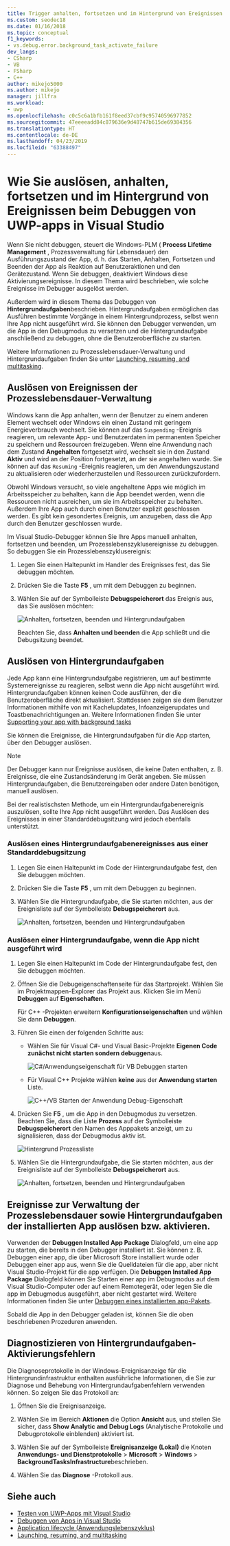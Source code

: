```yaml
---
title: Trigger anhalten, fortsetzen und im Hintergrund von Ereignissen beim Debuggen von UWP | Microsoft-Dokumentation
ms.custom: seodec18
ms.date: 01/16/2018
ms.topic: conceptual
f1_keywords:
- vs.debug.error.background_task_activate_failure
dev_langs:
- CSharp
- VB
- FSharp
- C++
author: mikejo5000
ms.author: mikejo
manager: jillfra
ms.workload:
- uwp
ms.openlocfilehash: c0c5c6a1bfb161f8eed37cbf9c95740596977852
ms.sourcegitcommit: 47eeeeadd84c879636e9d48747b615de69384356
ms.translationtype: HT
ms.contentlocale: de-DE
ms.lasthandoff: 04/23/2019
ms.locfileid: "63388497"
---
```

# <a name="how-to-trigger-suspend-resume-and-background-events-while-debugging-uwp-apps-in-visual-studio"></a>Wie Sie auslösen, anhalten, fortsetzen und im Hintergrund von Ereignissen beim Debuggen von UWP-apps in Visual Studio
Wenn Sie nicht debuggen, steuert die Windows-PLM ( **Process Lifetime Management** , Prozessverwaltung für Lebensdauer) den Ausführungszustand der App, d. h. das Starten, Anhalten, Fortsetzen und Beenden der App als Reaktion auf Benutzeraktionen und den Gerätezustand. Wenn Sie debuggen, deaktiviert Windows diese Aktivierungsereignisse. In diesem Thema wird beschrieben, wie solche Ereignisse im Debugger ausgelöst werden.

 Außerdem wird in diesem Thema das Debuggen von **Hintergrundaufgaben**beschrieben. Hintergrundaufgaben ermöglichen das Ausführen bestimmte Vorgänge in einem Hintergrundprozess, selbst wenn Ihre App nicht ausgeführt wird. Sie können den Debugger verwenden, um die App in den Debugmodus zu versetzen und die Hintergrundaufgabe anschließend zu debuggen, ohne die Benutzeroberfläche zu starten.

 Weitere Informationen zu Prozesslebensdauer-Verwaltung und Hintergrundaufgaben finden Sie unter [Launching, resuming, and multitasking](/windows/uwp/launch-resume/index).

## <a name="BKMK_Trigger_Process_Lifecycle_Management_events"></a> Auslösen von Ereignissen der Prozesslebensdauer-Verwaltung
 Windows kann die App anhalten, wenn der Benutzer zu einem anderen Element wechselt oder Windows ein einen Zustand mit geringem Energieverbrauch wechselt. Sie können auf das `Suspending` -Ereignis reagieren, um relevante App- und Benutzerdaten im permanenten Speicher zu speichern und Ressourcen freizugeben. Wenn eine Anwendung nach dem Zustand **Angehalten** fortgesetzt wird, wechselt sie in den Zustand **Aktiv** und wird an der Position fortgesetzt, an der sie angehalten wurde. Sie können auf das `Resuming` -Ereignis reagieren, um den Anwendungszustand zu aktualisieren oder wiederherzustellen und Ressourcen zurückzufordern.

 Obwohl Windows versucht, so viele angehaltene Apps wie möglich im Arbeitsspeicher zu behalten, kann die App beendet werden, wenn die Ressourcen nicht ausreichen, um sie im Arbeitsspeicher zu behalten. Außerdem Ihre App auch durch einen Benutzer explizit geschlossen werden. Es gibt kein gesondertes Ereignis, um anzugeben, dass die App durch den Benutzer geschlossen wurde.

 Im Visual Studio-Debugger können Sie Ihre Apps manuell anhalten, fortsetzen und beenden, um Prozesslebenszyklusereignisse zu debuggen. So debuggen Sie ein Prozesslebenszyklusereignis:

1. Legen Sie einen Haltepunkt im Handler des Ereignisses fest, das Sie debuggen möchten.

2. Drücken Sie die Taste **F5** , um mit dem Debuggen zu beginnen.

3. Wählen Sie auf der Symbolleiste **Debugspeicherort** das Ereignis aus, das Sie auslösen möchten:

     ![Anhalten, fortsetzen, beenden und Hintergrundaufgaben](../debugger/media/dbg_suspendresumebackground.png "DBG_SuspendResumeBackground")

     Beachten Sie, dass **Anhalten und beenden** die App schließt und die Debugsitzung beendet.

## <a name="BKMK_Trigger_background_tasks"></a> Auslösen von Hintergrundaufgaben
 Jede App kann eine Hintergrundaufgabe registrieren, um auf bestimmte Systemereignisse zu reagieren, selbst wenn die App nicht ausgeführt wird. Hintergrundaufgaben können keinen Code ausführen, der die Benutzeroberfläche direkt aktualisiert. Stattdessen zeigen sie dem Benutzer Informationen mithilfe von mit Kachelupdates, Infoanzeigerupdates und Toastbenachrichtigungen an. Weitere Informationen finden Sie unter [Supporting your app with background tasks](https://msdn.microsoft.com/library/4c7bb148-eb1f-4640-865e-41f627a46e8e)

 Sie können die Ereignisse, die Hintergrundaufgaben für die App starten, über den Debugger auslösen.

> [!NOTE]
> Der Debugger kann nur Ereignisse auslösen, die keine Daten enthalten, z. B. Ereignisse, die eine Zustandsänderung im Gerät angeben. Sie müssen Hintergrundaufgaben, die Benutzereingaben oder andere Daten benötigen, manuell auslösen.

 Bei der realistischsten Methode, um ein Hintergrundaufgabenereignis auszulösen, sollte Ihre App nicht ausgeführt werden. Das Auslösen des Ereignisses in einer Standarddebugsitzung wird jedoch ebenfalls unterstützt.

### <a name="BKMK_Trigger_a_background_task_event_from_a_standard_debug_session"></a> Auslösen eines Hintergrundaufgabenereignisses aus einer Standarddebugsitzung

1. Legen Sie einen Haltepunkt im Code der Hintergrundaufgabe fest, den Sie debuggen möchten.

2. Drücken Sie die Taste **F5** , um mit dem Debuggen zu beginnen.

3. Wählen Sie die Hintergrundaufgabe, die Sie starten möchten, aus der Ereignisliste auf der Symbolleiste **Debugspeicherort** aus.

     ![Anhalten, fortsetzen, beenden und Hintergrundaufgaben](../debugger/media/dbg_suspendresumebackground.png "DBG_SuspendResumeBackground")

### <a name="BKMK_Trigger_a_background_task_when_the_app_is_not_running"></a> Auslösen einer Hintergrundaufgabe, wenn die App nicht ausgeführt wird

1. Legen Sie einen Haltepunkt im Code der Hintergrundaufgabe fest, den Sie debuggen möchten.

2. Öffnen Sie die Debugeigenschaftenseite für das Startprojekt. Wählen Sie im Projektmappen-Explorer das Projekt aus. Klicken Sie im Menü **Debuggen** auf **Eigenschaften**.

     Für C++ -Projekten erweitern **Konfigurationseigenschaften** und wählen Sie dann **Debuggen**.

3. Führen Sie einen der folgenden Schritte aus:

    - Wählen Sie für Visual C#- und Visual Basic-Projekte **Eigenen Code zunächst nicht starten sondern debuggen**aus.

         ![C&#35;&#47;Anwendungseigenschaft für VB Debuggen starten](../debugger/media/dbg_csvb_dontlaunchapp.png "DBG_CsVb_DontLaunchApp")

    - Für Visual C++ Projekte wählen **keine** aus der **Anwendung starten** Liste.

         ![C&#43;&#43;&#47;VB Starten der Anwendung Debug-Eigenschaft](../debugger/media/dbg_cppjs_dontlaunchapp.png "DBG_CppJs_DontLaunchApp")

4. Drücken Sie **F5** , um die App in den Debugmodus zu versetzen. Beachten Sie, dass die Liste **Prozess** auf der Symbolleiste **Debugspeicherort** den Namen des Apppakets anzeigt, um zu signalisieren, dass der Debugmodus aktiv ist.

     ![Hintergrund Prozessliste](../debugger/media/dbg_backgroundtask_processlist.png "DBG_BackgroundTask_ProcessList")

5. Wählen Sie die Hintergrundaufgabe, die Sie starten möchten, aus der Ereignisliste auf der Symbolleiste **Debugspeicherort** aus.

     ![Anhalten, fortsetzen, beenden und Hintergrundaufgaben](../debugger/media/dbg_suspendresumebackground.png "DBG_SuspendResumeBackground")

## <a name="BKMK_Trigger_Process_Lifetime_Management_events_and_background_tasks_from_an_installed_app"></a> Ereignisse zur Verwaltung der Prozesslebensdauer sowie Hintergrundaufgaben der installierten App auslösen bzw. aktivieren.
 Verwenden der **Debuggen Installed App Package** Dialogfeld, um eine app zu starten, die bereits in den Debugger installiert ist. Sie können z. B. Debuggen einer app, die über Microsoft Store installiert wurde oder Debuggen einer app aus, wenn Sie die Quelldateien für die app, aber nicht Visual Studio-Projekt für die app verfügen. Die **Debuggen Installed App Package** Dialogfeld können Sie Starten einer app im Debugmodus auf dem Visual Studio-Computer oder auf einem Remotegerät, oder legen Sie die app im Debugmodus ausgeführt, aber nicht gestartet wird. Weitere Informationen finden Sie unter [Debuggen eines installierten app-Pakets](../debugger/debug-installed-app-package.md).

 Sobald die App in den Debugger geladen ist, können Sie die oben beschriebenen Prozeduren anwenden.

## <a name="BKMK_Diagnosing_background_task_activation_errors"></a> Diagnostizieren von Hintergrundaufgaben-Aktivierungsfehlern
 Die Diagnoseprotokolle in der Windows-Ereignisanzeige für die Hintergrundinfrastruktur enthalten ausführliche Informationen, die Sie zur Diagnose und Behebung von Hintergrundaufgabenfehlern verwenden können. So zeigen Sie das Protokoll an:

1. Öffnen Sie die Ereignisanzeige.

2. Wählen Sie im Bereich **Aktionen** die Option **Ansicht** aus, und stellen Sie sicher, dass **Show Analytic and Debug Logs** (Analytische Protokolle und Debugprotokolle einblenden) aktiviert ist.

3. Wählen Sie auf der Symbolleiste **Ereignisanzeige (Lokal)** die Knoten **Anwendungs- und Dienstprotokolle** > **Microsoft** > **Windows** > **BackgroundTasksInfrastructure**beschrieben.

4. Wählen Sie das **Diagnose** -Protokoll aus.

## <a name="see-also"></a>Siehe auch
- [Testen von UWP-Apps mit Visual Studio](../test/testing-store-apps-with-visual-studio.md)
- [Debuggen von Apps in Visual Studio](/visualstudio/debugger/debugging-windows-store-and-windows-universal-apps)
- [Application lifecycle (Anwendungslebenszyklus)](/windows/uwp/launch-resume/app-lifecycle)
- [Launching, resuming, and multitasking](/windows/uwp/launch-resume/index)